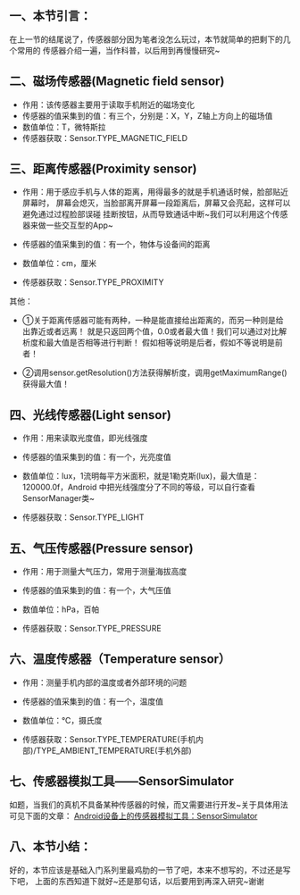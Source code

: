 ## 一、本节引言：
在上一节的结尾说了，传感器部分因为笔者没怎么玩过，本节就简单的把剩下的几个常用的 传感器介绍一遍，当作科普，以后用到再慢慢研究~


## 二、磁场传感器(Magnetic field sensor)
- 作用：该传感器主要用于读取手机附近的磁场变化
- 传感器的值采集到的值：有三个，分别是：X，Y，Z轴上方向上的磁场值
- 数值单位：T，微特斯拉
- 传感器获取：Sensor.TYPE_MAGNETIC_FIELD


## 三、距离传感器(Proximity sensor)
- 作用：用于感应手机与人体的距离，用得最多的就是手机通话时候，脸部贴近屏幕时， 屏幕会熄灭，当脸部离开屏幕一段距离后，屏幕又会亮起，这样可以避免通过过程脸部误碰 挂断按钮，从而导致通话中断~我们可以利用这个传感器来做一些交互型的App~

- 传感器的值采集到的值：有一个，物体与设备间的距离

- 数值单位：cm，厘米

- 传感器获取：Sensor.TYPE_PROXIMITY

其他：

- ①关于距离传感器可能有两种，一种是能直接给出距离的，而另一种则是给出靠近或者远离！ 就是只返回两个值，0.0或者最大值！我们可以通过对比解析度和最大值是否相等进行判断！ 假如相等说明是后者，假如不等说明是前者！

- ②调用sensor.getResolution()方法获得解析度，调用getMaximumRange()获得最大值！


## 四、光线传感器(Light sensor)
- 作用：用来读取光度值，即光线强度

- 传感器的值采集到的值：有一个，光亮度值

- 数值单位：lux，1流明每平方米面积，就是1勒克斯(lux)，最大值是：120000.0f，Android 中把光线强度分了不同的等级，可以自行查看SensorManager类~

- 传感器获取：Sensor.TYPE_LIGHT


## 五、气压传感器(Pressure sensor)
- 作用：用于测量大气压力，常用于测量海拔高度

- 传感器的值采集到的值：有一个，大气压值

- 数值单位：hPa，百帕

- 传感器获取：Sensor.TYPE_PRESSURE


## 六、温度传感器（Temperature sensor）
- 作用：测量手机内部的温度或者外部环境的问题

- 传感器的值采集到的值：有一个，温度值

- 数值单位：℃，摄氏度

- 传感器获取：Sensor.TYPE_TEMPERATURE(手机内部)/TYPE_AMBIENT_TEMPERATURE(手机外部)


## 七、传感器模拟工具——SensorSimulator
如题，当我们的真机不具备某种传感器的时候，而又需要进行开发~关于具体用法可见下面的文章： [Android设备上的传感器模拟工具：SensorSimulator](http://www.cnblogs.com/mengdd/archive/2013/05/18/3085703.html)


## 八、本节小结：
好的，本节应该是基础入门系列里最鸡肋的一节了吧，本来不想写的，不过还是写下吧， 上面的东西知道下就好~还是那句话，以后要用到再深入研究~谢谢 